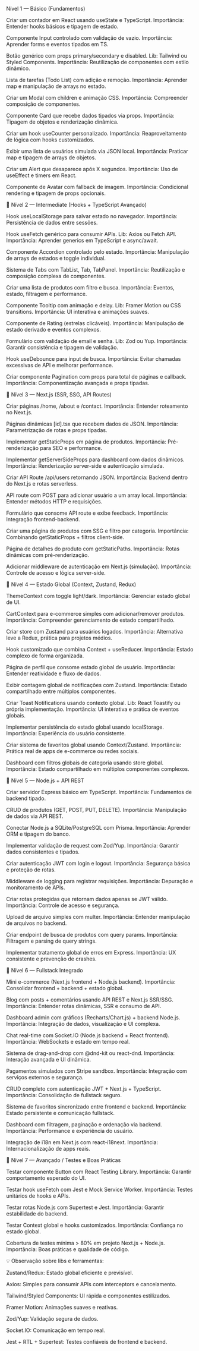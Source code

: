Nível 1 — Básico (Fundamentos)

Criar um contador em React usando useState e TypeScript.
Importância: Entender hooks básicos e tipagem de estado.

Componente Input controlado com validação de vazio.
Importância: Aprender forms e eventos tipados em TS.

Botão genérico com props primary/secondary e disabled.
Lib: Tailwind ou Styled Components.
Importância: Reutilização de componentes com estilo dinâmico.

Lista de tarefas (Todo List) com adição e remoção.
Importância: Aprender map e manipulação de arrays no estado.

Criar um Modal com children e animação CSS.
Importância: Compreender composição de componentes.

Componente Card que recebe dados tipados via props.
Importância: Tipagem de objetos e renderização dinâmica.

Criar um hook useCounter personalizado.
Importância: Reaproveitamento de lógica com hooks customizados.

Exibir uma lista de usuários simulada via JSON local.
Importância: Praticar map e tipagem de arrays de objetos.

Criar um Alert que desaparece após X segundos.
Importância: Uso de useEffect e timers em React.

Componente de Avatar com fallback de imagem.
Importância: Condicional rendering e tipagem de props opcionais.

🔹 Nível 2 — Intermediate (Hooks + TypeScript Avançado)

Hook useLocalStorage para salvar estado no navegador.
Importância: Persistência de dados entre sessões.

Hook useFetch<T> genérico para consumir APIs.
Lib: Axios ou Fetch API.
Importância: Aprender generics em TypeScript e async/await.

Componente Accordion controlado pelo estado.
Importância: Manipulação de arrays de estados e toggle individual.

Sistema de Tabs com TabList, Tab, TabPanel.
Importância: Reutilização e composição complexa de componentes.

Criar uma lista de produtos com filtro e busca.
Importância: Eventos, estado, filtragem e performance.

Componente Tooltip com animação e delay.
Lib: Framer Motion ou CSS transitions.
Importância: UI interativa e animações suaves.

Componente de Rating (estrelas clicáveis).
Importância: Manipulação de estado derivado e eventos complexos.

Formulário com validação de email e senha.
Lib: Zod ou Yup.
Importância: Garantir consistência e tipagem de validação.

Hook useDebounce para input de busca.
Importância: Evitar chamadas excessivas de API e melhorar performance.

Criar componente Pagination com props para total de páginas e callback.
Importância: Componentização avançada e props tipadas.

🔹 Nível 3 — Next.js (SSR, SSG, API Routes)

Criar páginas /home, /about e /contact.
Importância: Entender roteamento no Next.js.

Páginas dinâmicas [id].tsx que recebem dados de JSON.
Importância: Parametrização de rotas e props tipadas.

Implementar getStaticProps em página de produtos.
Importância: Pré-renderização para SEO e performance.

Implementar getServerSideProps para dashboard com dados dinâmicos.
Importância: Renderização server-side e autenticação simulada.

Criar API Route /api/users retornando JSON.
Importância: Backend dentro do Next.js e rotas serverless.

API route com POST para adicionar usuário a um array local.
Importância: Entender métodos HTTP e requisições.

Formulário que consome API route e exibe feedback.
Importância: Integração frontend-backend.

Criar uma página de produtos com SSG e filtro por categoria.
Importância: Combinando getStaticProps + filtros client-side.

Página de detalhes do produto com getStaticPaths.
Importância: Rotas dinâmicas com pré-renderização.

Adicionar middleware de autenticação em Next.js (simulação).
Importância: Controle de acesso e lógica server-side.

🔹 Nível 4 — Estado Global (Context, Zustand, Redux)

ThemeContext com toggle light/dark.
Importância: Gerenciar estado global de UI.

CartContext para e-commerce simples com adicionar/remover produtos.
Importância: Compreender gerenciamento de estado compartilhado.

Criar store com Zustand para usuários logados.
Importância: Alternativa leve a Redux, prática para projetos médios.

Hook customizado que combina Context + useReducer.
Importância: Estado complexo de forma organizada.

Página de perfil que consome estado global de usuário.
Importância: Entender reatividade e fluxo de dados.

Exibir contagem global de notificações com Zustand.
Importância: Estado compartilhado entre múltiplos componentes.

Criar Toast Notifications usando contexto global.
Lib: React Toastify ou própria implementação.
Importância: UI interativa e prática de eventos globais.

Implementar persistência do estado global usando localStorage.
Importância: Experiência do usuário consistente.

Criar sistema de favoritos global usando Context/Zustand.
Importância: Prática real de apps de e-commerce ou redes sociais.

Dashboard com filtros globais de categoria usando store global.
Importância: Estado compartilhado em múltiplos componentes complexos.

🔹 Nível 5 — Node.js + API REST

Criar servidor Express básico em TypeScript.
Importância: Fundamentos de backend tipado.

CRUD de produtos (GET, POST, PUT, DELETE).
Importância: Manipulação de dados via API REST.

Conectar Node.js a SQLite/PostgreSQL com Prisma.
Importância: Aprender ORM e tipagem do banco.

Implementar validação de request com Zod/Yup.
Importância: Garantir dados consistentes e tipados.

Criar autenticação JWT com login e logout.
Importância: Segurança básica e proteção de rotas.

Middleware de logging para registrar requisições.
Importância: Depuração e monitoramento de APIs.

Criar rotas protegidas que retornam dados apenas se JWT válido.
Importância: Controle de acesso e segurança.

Upload de arquivo simples com multer.
Importância: Entender manipulação de arquivos no backend.

Criar endpoint de busca de produtos com query params.
Importância: Filtragem e parsing de query strings.

Implementar tratamento global de erros em Express.
Importância: UX consistente e prevenção de crashes.

🔹 Nível 6 — Fullstack Integrado

Mini e-commerce (Next.js frontend + Node.js backend).
Importância: Consolidar frontend + backend + estado global.

Blog com posts + comentários usando API REST e Next.js SSR/SSG.
Importância: Entender rotas dinâmicas, SSR e consumo de API.

Dashboard admin com gráficos (Recharts/Chart.js) + backend Node.js.
Importância: Integração de dados, visualização e UI complexa.

Chat real-time com Socket.IO (Node.js backend + React frontend).
Importância: WebSockets e estado em tempo real.

Sistema de drag-and-drop com @dnd-kit ou react-dnd.
Importância: Interação avançada e UI dinâmica.

Pagamentos simulados com Stripe sandbox.
Importância: Integração com serviços externos e segurança.

CRUD completo com autenticação JWT + Next.js + TypeScript.
Importância: Consolidação de fullstack seguro.

Sistema de favoritos sincronizado entre frontend e backend.
Importância: Estado persistente e comunicação fullstack.

Dashboard com filtragem, paginação e ordenação via backend.
Importância: Performance e experiência do usuário.

Integração de i18n em Next.js com react-i18next.
Importância: Internacionalização de apps reais.

🔹 Nível 7 — Avançado / Testes e Boas Práticas

Testar componente Button com React Testing Library.
Importância: Garantir comportamento esperado do UI.

Testar hook useFetch com Jest e Mock Service Worker.
Importância: Testes unitários de hooks e APIs.

Testar rotas Node.js com Supertest e Jest.
Importância: Garantir estabilidade do backend.

Testar Context global e hooks customizados.
Importância: Confiança no estado global.

Cobertura de testes mínima > 80% em projeto Next.js + Node.js.
Importância: Boas práticas e qualidade de código.

💡 Observação sobre libs e ferramentas:

Zustand/Redux: Estado global eficiente e previsível.

Axios: Simples para consumir APIs com interceptors e cancelamento.

Tailwind/Styled Components: UI rápida e componentes estilizados.

Framer Motion: Animações suaves e reativas.

Zod/Yup: Validação segura de dados.

Socket.IO: Comunicação em tempo real.

Jest + RTL + Supertest: Testes confiáveis de frontend e backend.
